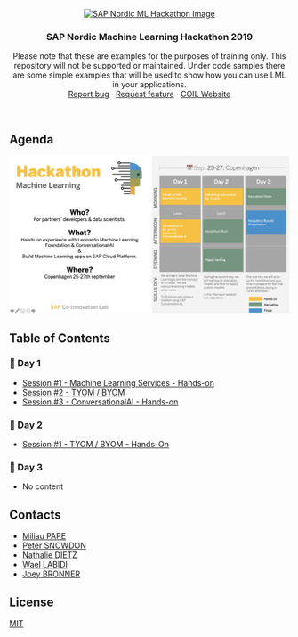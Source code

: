 <p align="center">
  <a href="https://coil.sap.com">
    <img src="https://i.ibb.co/R9v8BcH/Stickers-Hackathon-Event.png" alt="SAP Nordic ML Hackathon Image" width=256 height=256>
  </a>

  <h3 align="center">SAP Nordic Machine Learning Hackathon 2019</h3>

  <p align="center">
    Please note that these are examples for the purposes of training only. This repository will not be supported or maintained. Under code samples there are some simple examples that will be used to show how you can use LML in your applications.
    <br>
    <a href="https://github.com/joeybronner/ml-hackathon-copenhagen-2019/issues/new?template=bug.md">Report bug</a>
    ·
    <a href="https://github.com/joeybronner/ml-hackathon-copenhagen-2019/issues/new?template=feature.md&labels=feature">Request feature</a>
    ·
    <a href="https://coil.sap.com">COIL Website</a>
  </p>
</p>

<br />

## Agenda

<img src="img/agenda_overview.png" />

## Table of Contents

### 📅 Day 1
- [Session #1 - Machine Learning Services - Hands-on](/day1/mlservices-handson)
- [Session #2 - TYOM / BYOM](/day1/tyom-byom)
- [Session #3 - ConversationalAI - Hands-on](/day1/conversationalai-handson)

### 📅 Day 2
- [Session #1 - TYOM / BYOM - Hands-On](/day2/tyom-byom-hands-on)

### 📅 Day 3
- No content

## Contacts

- [Miliau PAPE](mailto:miliau.pape@sap.com)
- [Peter SNOWDON](mailto:peter.snowdon@sap.com)
- [Nathalie DIETZ](mailto:nathalie.dietz@sap.com)
- [Wael LABIDI](mailto:wael.labidi@sap.com)
- [Joey BRONNER](mailto:joey.bronner@sap.com)

## License

[MIT](https://tldrlegal.com/license/mit-license)